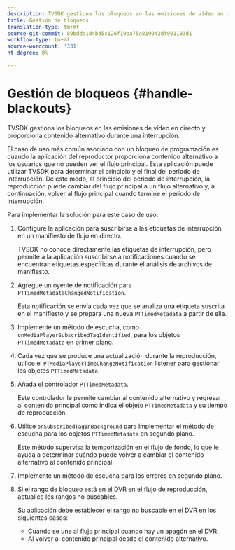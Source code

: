 ```yaml
---
description: TVSDK gestiona los bloqueos en las emisiones de vídeo en directo y proporciona contenido alternativo durante una interrupción.
title: Gestión de bloqueos
translation-type: tm+mt
source-git-commit: 89bdda1d4bd5c126f19ba75a819942df901183d1
workflow-type: tm+mt
source-wordcount: '331'
ht-degree: 0%

---
```



# Gestión de bloqueos {#handle-blackouts}

TVSDK gestiona los bloqueos en las emisiones de vídeo en directo y proporciona contenido alternativo durante una interrupción.

El caso de uso más común asociado con un bloqueo de programación es cuando la aplicación del reproductor proporciona contenido alternativo a los usuarios que no pueden ver el flujo principal. Esta aplicación puede utilizar TVSDK para determinar el principio y el final del periodo de interrupción. De este modo, al principio del periodo de interrupción, la reproducción puede cambiar del flujo principal a un flujo alternativo y, a continuación, volver al flujo principal cuando termine el periodo de interrupción.

Para implementar la solución para este caso de uso:

1. Configure la aplicación para suscribirse a las etiquetas de interrupción en un manifiesto de flujo en directo.

   TVSDK no conoce directamente las etiquetas de interrupción, pero permite a la aplicación suscribirse a notificaciones cuando se encuentran etiquetas específicas durante el análisis de archivos de manifiesto.
1. Agregue un oyente de notificación para `PTTimedMetadataChangedNotification`.

   Esta notificación se envía cada vez que se analiza una etiqueta suscrita en el manifiesto y se prepara una nueva `PTTimedMetadata` a partir de ella.

1. Implemente un método de escucha, como `onMediaPlayerSubscribedTagIdentified`, para los objetos `PTTimedMetadata` en primer plano.

1. Cada vez que se produce una actualización durante la reproducción, utilice el `PTMediaPlayerTimeChangeNotification` listener para gestionar los objetos `PTTimedMetadata`.

1. Añada el controlador `PTTimedMetadata`.

   Este controlador le permite cambiar al contenido alternativo y regresar al contenido principal como indica el objeto `PTTimedMetadata` y su tiempo de reproducción.

1. Utilice `onSubscribedTagInBackground` para implementar el método de escucha para los objetos `PTTimedMetadata` en segundo plano.

   Este método supervisa la temporización en el flujo de fondo, lo que le ayuda a determinar cuándo puede volver a cambiar el contenido alternativo al contenido principal.

1. Implemente un método de escucha para los errores en segundo plano.
1. Si el rango de bloqueo está en el DVR en el flujo de reproducción, actualice los rangos no buscables.

   Su aplicación debe establecer el rango no buscable en el DVR en los siguientes casos:

   * Cuando se une al flujo principal cuando hay un apagón en el DVR.
   * Al volver al contenido principal desde el contenido alternativo.